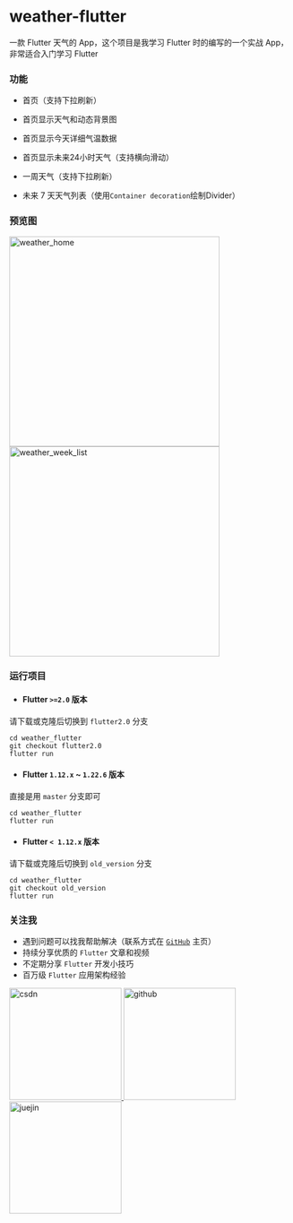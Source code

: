 # weather-flutter

一款 Flutter 天气的 App，这个项目是我学习 Flutter 时的编写的一个实战 App，非常适合入门学习 Flutter

### 功能

- 首页（支持下拉刷新）

 - 首页显示天气和动态背景图
 - 首页显示今天详细气温数据
 - 首页显示未来24小时天气（支持横向滑动）

- 一周天气（支持下拉刷新）

 - 未来 7 天天气列表（使用``Container decoration``绘制Divider）

### 预览图

<p><img width="375" alt="weather_home" src="https://user-images.githubusercontent.com/8764899/40638228-a3441402-633c-11e8-9dce-c0943704054d.png">
<img width="375" alt="weather_week_list" src="https://user-images.githubusercontent.com/8764899/40638229-a375f30a-633c-11e8-9933-a3cfddd1cc67.png"></p>

### 运行项目

- #### Flutter `>=2.0` 版本

请下载或克隆后切换到 `flutter2.0` 分支

``` shell
cd weather_flutter
git checkout flutter2.0
flutter run
```

- #### Flutter `1.12.x` ~ `1.22.6` 版本

直接是用 `master` 分支即可

``` shell
cd weather_flutter
flutter run
```

- #### Flutter `< 1.12.x` 版本

请下载或克隆后切换到 `old_version` 分支

``` shell
cd weather_flutter
git checkout old_version
flutter run
```

### 关注我

- 遇到问题可以找我帮助解决（联系方式在 [`GitHub`](https://github.com/yy1300326388) 主页）
- 持续分享优质的 `Flutter` 文章和视频
- 不定期分享 `Flutter` 开发小技巧
- 百万级 `Flutter` 应用架构经验

<p>
  <a href="https://zhengsl.blog.csdn.net">
    <img width="200" alt="csdn" src="https://raw.githubusercontent.com/yy1300326388/yy1300326388/main/images/follow/csdn_follow.png">
  </a>
  <a href="https://github.com/yy1300326388">
    <img width="200" alt="github" src="https://raw.githubusercontent.com/yy1300326388/yy1300326388/main/images/follow/github_follow.png">
  </a>
  <a href="https://juejin.cn/user/764915820276439">
    <img width="200" alt="juejin" src="https://raw.githubusercontent.com/yy1300326388/yy1300326388/main/images/follow/juejin_follow.png">
  </a>
</p>


